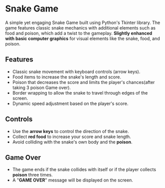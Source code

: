 # Snake Game

A simple yet engaging Snake Game built using Python's Tkinter library. The game features classic snake mechanics with additional elements such as food and poison, which add a twist to the gameplay. **Slightly enhanced with basic computer graphics** for visual elements like the snake, food, and poison.

## Features

- Classic snake movement with keyboard controls (arrow keys).
- Food items to increase the snake's length and score.
- Poison that decreases the score and limits the player's chances(after taking 3 poison Game over).
- Border wrapping to allow the snake to travel through edges of the screen.
- Dynamic speed adjustment based on the player's score.

## Controls

- Use the **arrow keys** to control the direction of the snake.
- Collect **red food** to increase your score and snake length.
- Avoid colliding with the snake's own body and the **poison**.

## Game Over

- The game ends if the snake collides with itself or if the player collects **poison** three times.
- A "**GAME OVER**" message will be displayed on the screen.
